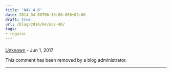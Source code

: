 ```yaml
---
title: 'NAV 4.0'
date: 2014-04-08T06:18:00.000+02:00
draft: true
url: /blog/2014/04/nav-40/
tags: 
- regular
---
```


#### 
[Unknown](https://www.blogger.com/profile/18043463405356848244 "noreply@blogger.com") - <time datetime="2017-06-19T07:23:22.542+02:00">Jun 1, 2017</time>

This comment has been removed by a blog administrator.
<hr />
